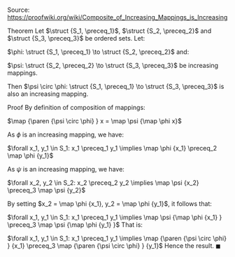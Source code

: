 # 

Source: https://proofwiki.org/wiki/Composite_of_Increasing_Mappings_is_Increasing

Theorem
Let $\struct {S_1, \preceq_1}$, $\struct {S_2, \preceq_2}$ and $\struct {S_3, \preceq_3}$ be ordered sets.
Let:

$\phi: \struct {S_1, \preceq_1} \to \struct {S_2, \preceq_2}$
and:

$\psi: \struct {S_2, \preceq_2} \to \struct {S_3, \preceq_3}$
be increasing mappings.

Then $\psi \circ \phi: \struct {S_1, \preceq_1} \to \struct {S_3, \preceq_3}$ is also an increasing mapping.


Proof
By definition of composition of mappings:

$\map {\paren {\psi \circ \phi} } x = \map \psi {\map \phi x}$

As $\phi$ is an increasing mapping, we have:

$\forall x_1, y_1 \in S_1: x_1 \preceq_1 y_1 \implies \map \phi {x_1} \preceq_2 \map \phi {y_1}$

As $\psi$ is an increasing mapping, we have:

$\forall x_2, y_2 \in S_2: x_2 \preceq_2 y_2 \implies \map \psi {x_2} \preceq_3 \map \psi {y_2}$

By setting $x_2 = \map \phi {x_1}, y_2 = \map \phi {y_1}$, it follows that:

$\forall x_1, y_1 \in S_1: x_1 \preceq_1 y_1 \implies \map \psi {\map \phi {x_1} } \preceq_3 \map \psi {\map \phi {y_1} }$
That is:

$\forall x_1, y_1 \in S_1: x_1 \preceq_1 y_1 \implies \map {\paren {\psi \circ \phi} } {x_1} \preceq_3 \map {\paren {\psi \circ \phi} } {y_1}$
Hence the result.
$\blacksquare$





